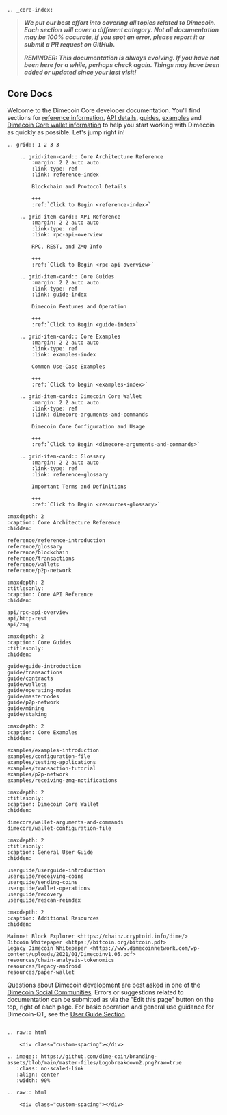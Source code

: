 ```{eval-rst}
.. _core-index:
```

> ***We put our best effort into covering all topics related to Dimecoin. Each section will cover a different category. Not all documentation may be 100% accurate, if you spot an error, please report it or submit a PR request on GitHub.***
>
> ***REMINDER: This documentation is always evolving. If you have not been here for a while, perhaps check again. Things may have been added or updated since your last visit!***

## Core Docs

Welcome to the Dimecoin Core developer documentation. You'll find sections for
[reference information](reference/reference-introduction.md), [API
details](api/rpc-api-overview.md), [guides](guide/guide-introduction.md),
[examples](examples/examples-introduction.md) and [Dimecoin Core wallet
information](dimecore/wallet-arguments-and-commands.md) to help you start
working with Dimecoin as quickly as possible. Let's jump right in!

```{eval-rst}
.. grid:: 1 2 3 3

    .. grid-item-card:: Core Architecture Reference
        :margin: 2 2 auto auto
        :link-type: ref
        :link: reference-index
        
        Blockchain and Protocol Details 
        
        +++
        :ref:`Click to Begin <reference-index>`

    .. grid-item-card:: API Reference
        :margin: 2 2 auto auto
        :link-type: ref
        :link: rpc-api-overview
                
        RPC, REST, and ZMQ Info
        
        +++
        :ref:`Click to Begin <rpc-api-overview>`

    .. grid-item-card:: Core Guides
        :margin: 2 2 auto auto
        :link-type: ref
        :link: guide-index
        
        Dimecoin Features and Operation
        
        +++
        :ref:`Click to Begin <guide-index>`

    .. grid-item-card:: Core Examples
        :margin: 2 2 auto auto
        :link-type: ref
        :link: examples-index
        
        Common Use-Case Examples
        
        +++
        :ref:`Click to begin <examples-index>`

    .. grid-item-card:: Dimecoin Core Wallet
        :margin: 2 2 auto auto
        :link-type: ref
        :link: dimecore-arguments-and-commands
        
        Dimecoin Core Configuration and Usage
        
        +++
        :ref:`Click to Begin <dimecore-arguments-and-commands>`

    .. grid-item-card:: Glossary
        :margin: 2 2 auto auto
        :link-type: ref
        :link: reference-glossary
        
        Important Terms and Definitions
        
        +++
        :ref:`Click to Begin <resources-glossary>`
```

```{toctree}
:maxdepth: 2
:caption: Core Architecture Reference
:hidden:

reference/reference-introduction
reference/glossary
reference/blockchain
reference/transactions
reference/wallets
reference/p2p-network
```

```{toctree}
:maxdepth: 2
:titlesonly:
:caption: Core API Reference
:hidden:

api/rpc-api-overview
api/http-rest
api/zmq
```

```{toctree}
:maxdepth: 2
:caption: Core Guides
:titlesonly:
:hidden:

guide/guide-introduction
guide/transactions
guide/contracts
guide/wallets
guide/operating-modes
guide/masternodes
guide/p2p-network
guide/mining
guide/staking
```

```{toctree}
:maxdepth: 2
:caption: Core Examples
:hidden:

examples/examples-introduction
examples/configuration-file
examples/testing-applications
examples/transaction-tutorial
examples/p2p-network
examples/receiving-zmq-notifications
```

```{toctree}
:maxdepth: 2
:titlesonly: 
:caption: Dimecoin Core Wallet
:hidden:

dimecore/wallet-arguments-and-commands
dimecore/wallet-configuration-file
```

```{toctree}
:maxdepth: 2
:titlesonly: 
:caption: General User Guide
:hidden:

userguide/userguide-introduction
userguide/receiving-coins
userguide/sending-coins
userguide/wallet-operations
userguide/recovery
userguide/rescan-reindex
```

```{toctree}
:maxdepth: 2
:caption: Additional Resources
:hidden:

Mainnet Block Explorer <https://chainz.cryptoid.info/dime/>
Bitcoin Whitepaper <https://bitcoin.org/bitcoin.pdf>
Legacy Dimecoin Whitepaper <https://www.dimecoinnetwork.com/wp-content/uploads/2021/01/Dimecoinv1.05.pdf>
resources/chain-analysis-tokenomics
resources/legacy-android
resources/paper-wallet
```

Questions about Dimecoin development are best asked in one of the [Dimecoin Social
Communities](https://dimecoinnetwork.com/socials). Errors or suggestions related to
documentation can be submitted as via the "Edit this page" button on the top,
right of each page. For basic operation and general use guidance for Dimecoin-QT, see the [User Guide Section](userguide/guide-introduction.md).

```{eval-rst}

.. raw:: html

    <div class="custom-spacing"></div>

.. image:: https://github.com/dime-coin/branding-assets/blob/main/master-files/Logobreakdown2.png?raw=true
   :class: no-scaled-link
   :align: center
   :width: 90%

.. raw:: html

    <div class="custom-spacing"></div>


```
